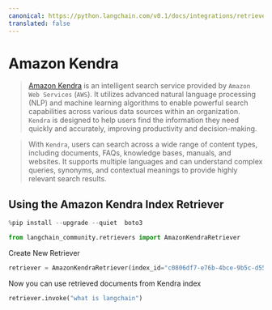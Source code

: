```yaml
---
canonical: https://python.langchain.com/v0.1/docs/integrations/retrievers/amazon_kendra_retriever
translated: false
---
```


# Amazon Kendra

> [Amazon Kendra](https://docs.aws.amazon.com/kendra/latest/dg/what-is-kendra.html) is an intelligent search service provided by `Amazon Web Services` (`AWS`). It utilizes advanced natural language processing (NLP) and machine learning algorithms to enable powerful search capabilities across various data sources within an organization. `Kendra` is designed to help users find the information they need quickly and accurately, improving productivity and decision-making.

> With `Kendra`, users can search across a wide range of content types, including documents, FAQs, knowledge bases, manuals, and websites. It supports multiple languages and can understand complex queries, synonyms, and contextual meanings to provide highly relevant search results.

## Using the Amazon Kendra Index Retriever

```python
%pip install --upgrade --quiet  boto3
```

```python
from langchain_community.retrievers import AmazonKendraRetriever
```

Create New Retriever

```python
retriever = AmazonKendraRetriever(index_id="c0806df7-e76b-4bce-9b5c-d5582f6b1a03")
```

Now you can use retrieved documents from Kendra index

```python
retriever.invoke("what is langchain")
```